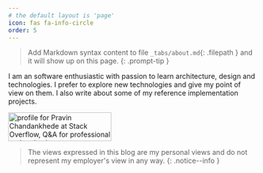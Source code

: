 ```yaml
---
# the default layout is 'page'
icon: fas fa-info-circle
order: 5
---
```


> Add Markdown syntax content to file `_tabs/about.md`{: .filepath } and it will show up on this page.
{: .prompt-tip }


I am an software enthusiastic with passion to learn architecture, design and technologies. I prefer to explore new technologies and give my point of view on them.
I also write about some of my reference implementation projects.

<a href="https://stackoverflow.com/users/6786088/pravin-chandankhede"><img src="https://stackoverflow.com/users/flair/6786088.png" width="208" height="58" alt="profile for Pravin Chandankhede at Stack Overflow, Q&amp;A for professional and enthusiast programmers" title="profile for Pravin Chandankhede at Stack Overflow, Q&amp;A for professional and enthusiast programmers"></a>

> The views expressed in this blog are my personal views and do not represent my employer's view in any way.
{: .notice--info }
